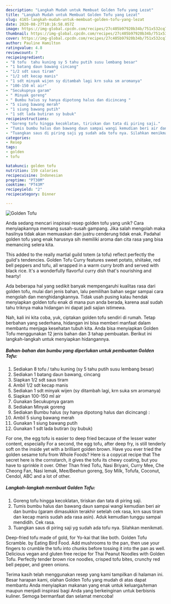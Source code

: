 ```yaml
---
description: "Langkah Mudah untuk Membuat Golden Tofu yang Lezat"
title: "Langkah Mudah untuk Membuat Golden Tofu yang Lezat"
slug: 4165-langkah-mudah-untuk-membuat-golden-tofu-yang-lezat
date: 2020-08-27T10:16:58.057Z
image: https://img-global.cpcdn.com/recipes/27c405b97920b34b/751x532cq70/golden-tofu-foto-resep-utama.jpg
thumbnail: https://img-global.cpcdn.com/recipes/27c405b97920b34b/751x532cq70/golden-tofu-foto-resep-utama.jpg
cover: https://img-global.cpcdn.com/recipes/27c405b97920b34b/751x532cq70/golden-tofu-foto-resep-utama.jpg
author: Pauline Hamilton
ratingvalue: 4.8
reviewcount: 7
recipeingredient:
- "8 tofu  tahu kuning sy 5 tahu putih susu lembang besar"
- "1 batang daun bawang cincang"
- "1/2 sdt saus tiram"
- "1/2 sdt kecap manis"
- "1 sdt minyak wijen sy ditambah lagi krn suka sm aromanya"
- "100-150 ml air"
- "Secukupnya garam"
- " Minyak goreng"
- " Bumbu halus sy hanya dipotong halus dan dicincang "
- "5 siung bawang merah"
- "1 siung bawang putih"
- "1 sdt lada butiran sy bubuk"
recipeinstructions:
- "Goreng tofu hingga kecoklatan, tiriskan dan tata di piring saji."
- "Tumis bumbu halus dan bawang daun sampai wangi kemudian beri air dan bumbu (garam dimasukkin terakhir setelah cek rasa, krn saus tiram dan kecap manis sudah ada rasa asin). Aduk kemudian tunggu sampai mendidih. Cek rasa."
- "Tuangkan saus di piring saji yg sudah ada tofu nya. Silahkan menikmati."
categories:
- Resep
tags:
- golden
- tofu

katakunci: golden tofu 
nutrition: 159 calories
recipecuisine: Indonesian
preptime: "PT30M"
cooktime: "PT43M"
recipeyield: "2"
recipecategory: Dinner

---
```



![Golden Tofu](https://img-global.cpcdn.com/recipes/27c405b97920b34b/751x532cq70/golden-tofu-foto-resep-utama.jpg)

Anda sedang mencari inspirasi resep golden tofu yang unik? Cara menyiapkannya memang susah-susah gampang. Jika salah mengolah maka hasilnya tidak akan memuaskan dan justru cenderung tidak enak. Padahal golden tofu yang enak harusnya sih memiliki aroma dan cita rasa yang bisa memancing selera kita.

This added to the really martial guild totem (a tofu) reflect perfectly the guild&#39;s tendencies. Golden Tofu Curry features sweet potato, shiitake, red bell peppers and tofu, all wrapped in a warm curry broth and served with black rice. It&#39;s a wonderfully flavorful curry dish that&#39;s nourishing and hearty!

Ada beberapa hal yang sedikit banyak mempengaruhi kualitas rasa dari golden tofu, mulai dari jenis bahan, lalu pemilihan bahan segar sampai cara mengolah dan menghidangkannya. Tidak usah pusing kalau hendak menyiapkan golden tofu enak di mana pun anda berada, karena asal sudah tahu triknya maka hidangan ini dapat jadi sajian istimewa.


Nah, kali ini kita coba, yuk, ciptakan golden tofu sendiri di rumah. Tetap berbahan yang sederhana, hidangan ini bisa memberi manfaat dalam membantu menjaga kesehatan tubuh kita. Anda bisa menyiapkan Golden Tofu menggunakan 12 jenis bahan dan 3 tahap pembuatan. Berikut ini langkah-langkah untuk menyiapkan hidangannya.

<!--inarticleads1-->

##### Bahan-bahan dan bumbu yang diperlukan untuk pembuatan Golden Tofu:

1. Sediakan 8 tofu / tahu kuning (sy 5 tahu putih susu lembang besar)
1. Sediakan 1 batang daun bawang, cincang
1. Siapkan 1/2 sdt saus tiram
1. Ambil 1/2 sdt kecap manis
1. Sediakan 1 sdt minyak wijen (sy ditambah lagi, krn suka sm aromanya)
1. Siapkan 100-150 ml air
1. Gunakan Secukupnya garam
1. Sediakan  Minyak goreng
1. Sediakan  Bumbu halus (sy hanya dipotong halus dan dicincang) :
1. Ambil 5 siung bawang merah
1. Gunakan 1 siung bawang putih
1. Gunakan 1 sdt lada butiran (sy bubuk)


For one, the egg tofu is easier to deep fried because of the lesser water content, especially For a second, the egg tofu, after deep fry, is still tenderly soft on the inside yet with a brilliant golden brown. Have you ever tried the golden sesame tofu from Whole Foods? Here is a copycat recipe that The secret here is the cornstarch, it gives the tofu its chewy coating, but you have to sprinkle it over. Other Than fried Tofu, Nasi Briyani, Curry Mee, Che Cheong Fan, Nasi lemak, Mee/Beehun goreng, Soy Milk, Tofufa, Coconut, Cendol, ABC and a lot of other. 

<!--inarticleads2-->

##### Langkah-langkah membuat Golden Tofu:

1. Goreng tofu hingga kecoklatan, tiriskan dan tata di piring saji.
1. Tumis bumbu halus dan bawang daun sampai wangi kemudian beri air dan bumbu (garam dimasukkin terakhir setelah cek rasa, krn saus tiram dan kecap manis sudah ada rasa asin). Aduk kemudian tunggu sampai mendidih. Cek rasa.
1. Tuangkan saus di piring saji yg sudah ada tofu nya. Silahkan menikmati.


Deep-fried tofu made of gold, for Yo-kai that like both. Golden Tofu Scramble. by Eating Bird Food. Add mushrooms to the pan, then use your fingers to crumble the tofu into chunks before tossing it into the pan as well. Delicious vegan and gluten free recipe for Thai Peanut Noodles with Golden Tofu. Perfectly tender brown rice noodles, crisped tofu bites, crunchy red bell pepper, and green onions. 

Terima kasih telah menggunakan resep yang kami tampilkan di halaman ini. Besar harapan kami, olahan Golden Tofu yang mudah di atas dapat membantu Anda menyiapkan makanan yang enak untuk keluarga/teman maupun menjadi inspirasi bagi Anda yang berkeinginan untuk berbisnis kuliner. Semoga bermanfaat dan selamat mencoba!
